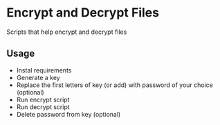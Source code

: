 # Encrypt and Decrypt Files

Scripts that help encrypt and decrypt files

## Usage

- Instal requirements
- Generate a key
- Replace the first letters of key (or add) with password of your choice (optional)
- Run encrypt script
- Run decrypt script
- Delete password from key (optional)
